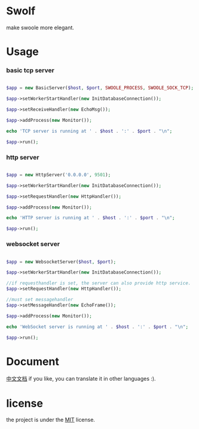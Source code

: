 # Swolf

make swoole more elegant.


# Usage

### basic tcp server

```php

$app = new BasicServer($host, $port, SWOOLE_PROCESS, SWOOLE_SOCK_TCP);

$app->setWorkerStartHandler(new InitDatabaseConnection());

$app->setReceiveHandler(new EchoMsg());

$app->addProcess(new Monitor());

echo 'TCP server is running at ' . $host . ':' . $port . "\n";

$app->run();

```


### http server
```php

$app = new HttpServer('0.0.0.0', 9501);

$app->setWorkerStartHandler(new InitDatabaseConnection());

$app->setRequestHandler(new HttpHandler());

$app->addProcess(new Monitor());

echo 'HTTP server is running at ' . $host . ':' . $port . "\n";

$app->run();

```

### websocket server
```php

$app = new WebsocketServer($host, $port);

$app->setWorkerStartHandler(new InitDatabaseConnection());

//if requesthandler is set, the server can also provide http service.
$app->setRequestHandler(new HttpHandler());

//must set messagehandler
$app->setMessageHandler(new EchoFrame());

$app->addProcess(new Monitor());

echo 'WebSocket server is running at ' . $host . ':' . $port . "\n";

$app->run();

```

# Document
[中文文档](https://chenqinghe.gitbooks.io/swolf)
if you like, you can translate it in other languages :).


# license
the project is under the [MIT](https://github.com/php-swolf/Swolf/blob/master/LICENSE) license.

